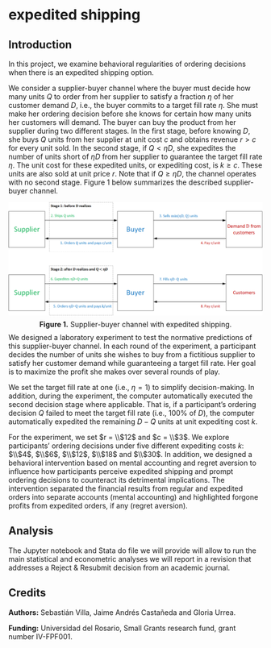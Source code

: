 # expedited shipping

## Introduction

In this project, we examine behavioral regularities of ordering decisions when there is an expedited shipping option.

We consider a supplier-buyer channel where the buyer must decide how many units $Q$ to order from her supplier to satisfy a fraction $η$ of her customer demand $D$, i.e., the buyer commits to a target fill rate $η$. She must make her ordering decision before she knows for certain how many units her customers will demand. The buyer can buy the product from her supplier during two different stages. In the first stage, before knowing $D$, she buys $Q$ units from her supplier at unit cost $c$ and obtains revenue $r > c$ for every unit sold. In the second stage, if $Q < ηD$, she expedites the number of units short of $ηD$ from her supplier to guarantee the target fill rate $η$. The unit cost for these expedited units, or expediting cost, is $k ≥ c$. These units are also sold at unit price $r$. Note that if $Q ≥ ηD$, the channel operates with no second stage. Figure 1 below summarizes the described supplier-buyer channel.

<p style="line-height:0.5" align="center">
	<img src="images/channel.png" />
</p>
<p style="line-height:0.5" align="center"><b>Figure 1.</b> Supplier-buyer channel with expedited shipping.</p>

We designed a laboratory experiment to test the normative predictions of this supplier-buyer channel. In each round of the experiment, a participant decides the number of units she wishes to buy from a fictitious supplier to satisfy her customer demand while guaranteeing a target fill rate. Her goal is to maximize the profit she makes over several rounds of play.

We set the target fill rate at one (i.e., $η = 1$) to simplify decision-making. In addition, during the experiment, the computer automatically executed the second decision stage where applicable. That is, if a participant’s ordering decision $Q$ failed to meet the target fill rate (i.e., 100% of $D$), the computer automatically expedited the remaining $D − Q$ units at unit expediting cost $k$.

For the experiment, we set $r = \\$12$ and $c = \\$3$. We explore participants’ ordering decisions under five different expediting costs $k$: $\\$4$, $\\$6$, $\\$12$, $\\$18$ and $\\$30$. In addition, we designed a behavioral intervention based on mental accounting and regret aversion to influence how participants perceive expedited shipping and prompt ordering decisions to counteract its detrimental implications. The intervention separated the financial results from regular and expedited orders into separate accounts (mental accounting) and highlighted forgone profits from expedited orders, if any (regret aversion).

## Analysis 	

The Jupyter notebook and Stata do file we will provide will allow to run the main statistical and econometric analyses we will report in a revision that addresses a Reject & Resubmit decision from an academic journal.

## Credits

**Authors:** Sebastián Villa, Jaime Andrés Castañeda and Gloria Urrea.

**Funding:** Universidad del Rosario, Small Grants research fund, grant number IV-FPF001.